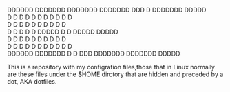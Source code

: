    DDDDDD     DDDDDDD    DDDDDDD    DDDDDDD    DDD    D          DDDDDDD     DDDDD     
   D     D    D     D       D       D           D     D          D          D     D    
   D     D    D     D       D       D           D     D          D          D          
   D     D    D     D       D       DDDDD       D     D          DDDDD       DDDDD     
   D     D    D     D       D       D           D     D          D                D    
   D     D    D     D       D       D           D     D          D          D     D    
   DDDDDD     DDDDDDD       D       D          DDD    DDDDDDD    DDDDDDD     DDDDD     
                                                                             
This is a repository with my configration files,those that in Linux normally are these files under the $HOME dirctory that are hidden and preceded by a dot, AKA dotfiles.


